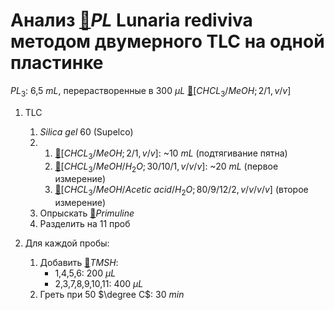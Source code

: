 # Анализ [🔗][pl]$PL$ **Lunaria rediviva** методом двумерного TLC на одной пластинке

$PL_3$: 6,5 $mL$, перерастворенные в 300 ${\mu}L$ [🔗][chcl_3meoh]$[CHCL_3/MeOH; 2/1, v/v]$

1. TLC
   1. $Silica\ gel\ 60$ (Supelco)
   2. 
      1. [🔗][chcl_3meoh]$[CHCL_3/MeOH; 2/1, v/v]$: ~10 $mL$ (подтягивание пятна)
      2. [🔗][chcl_3meohh_2o]$[CHCL_3/MeOH/H_2O; 30/10/1, v/v/v]$: ~20 $mL$ (первое измерение)
      3. [🔗][chcl_3meohacetic-acidh_2o]$[CHCL_3/MeOH/Acetic\ acid/H_2O; 80/9/12/2, v/v/v/v]$ (второе измерение)
   3. Опрыскать [🔗][primuline]$Primuline$
   4. Разделить на 11 проб

2. Для каждой пробы:
   1. Добавить [🔗][tmsh]$TMSH$:
      * 1,4,5,6: 200 ${\mu}L$
      * 2,3,7,8,9,10,11: 400 ${\mu}L$
   2. Греть при 50 $\degree C$: 30 $min$

[chcl_3meoh]: substances/mixtures.md#chcl_3meoh
[chcl_3meohacetic-acidh_2o]: substances/mixtures.md#chcl_3meohacetic-acidh_2o
[chcl_3meohh_2o]: substances/mixtures.md#chcl_3meohh_2o
[pl]: substances/individuals.md#pl
[primuline]: substances/individuals.md#primuline
[tmsh]: substances/individuals.md#tmsh
